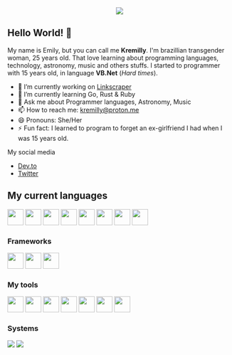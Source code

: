 <div align="center">
  <img src="https://media.tenor.com/_nrzUUu02xcAAAAd/violet-evergarden.gif">
</div>

## Hello World! 👋

My name is Emily, but you can call me **Kremilly**. I'm brazillian transgender woman, 25 years old. That love learning about programming languages, technology, astronomy, music and others stuffs. I started to programmer with 15 years old, in language **VB.Net** (*Hard times*).

- 🔭 I’m currently working on [Linkscraper](https://github.com/Kremilly/linkscraper)
- 🌱 I’m currently learning Go, Rust & Ruby
- 💬 Ask me about Programmer languages, Astronomy, Music
- 📫 How to reach me: kremilly@proton.me
- 😄 Pronouns: She/Her
- ⚡ Fun fact: I learned to program to forget an ex-girlfriend I had when I was 15 years old.

My social media

* [Dev.to](https://dev.to/kremilly)
* [Twitter](https://twitter.com/emicosi)

## My current languages

<div align="left";>
  <img src="https://cdn.jsdelivr.net/gh/devicons/devicon/icons/php/php-plain.svg" width="36" />
  <img src="https://cdn.jsdelivr.net/gh/devicons/devicon/icons/javascript/javascript-original.svg" width="36" />
  <img src="https://cdn.jsdelivr.net/gh/devicons/devicon/icons/python/python-original.svg" width="36" />
  <img src="https://cdn.jsdelivr.net/gh/devicons/devicon/icons/csharp/csharp-original.svg" width="36" />
  <img src="https://cdn.jsdelivr.net/gh/devicons/devicon/icons/go/go-original-wordmark.svg" width="36" />
  <img src="https://cdn.jsdelivr.net/gh/devicons/devicon/icons/rust/rust-plain.svg" width="36" />
  <img src="https://cdn.jsdelivr.net/gh/devicons/devicon/icons/ruby/ruby-original.svg" width="36" />
  <img src="https://cdn.jsdelivr.net/gh/devicons/devicon/icons/sass/sass-original.svg" width="36" />
</div>

### Frameworks

<div align="left";>
  <img src="https://cdn.jsdelivr.net/gh/devicons/devicon/icons/laravel/laravel-plain.svg" width="36" />
  <img src="https://cdn.jsdelivr.net/gh/devicons/devicon/icons/electron/electron-original.svg" width="36" />
  <img src="https://cdn.jsdelivr.net/gh/devicons/devicon/icons/vuejs/vuejs-original.svg" width="36" />
</div>

### My tools

<div align="left";>
  <img src="https://cdn.jsdelivr.net/gh/devicons/devicon/icons/redis/redis-original.svg" width="36" />
  <img src="https://cdn.jsdelivr.net/gh/devicons/devicon/icons/mysql/mysql-original.svg" width="36" />
  <img src="https://cdn.jsdelivr.net/gh/devicons/devicon/icons/gulp/gulp-plain.svg" width="36" />
  <img src="https://cdn.jsdelivr.net/gh/devicons/devicon/icons/git/git-original.svg" width="36" />
  <img src="https://cdn.jsdelivr.net/gh/devicons/devicon/icons/docker/docker-original.svg" width="36" />
  <img src="https://cdn.jsdelivr.net/gh/devicons/devicon/icons/vscode/vscode-original.svg" width="36" />
  <img src="https://cdn.jsdelivr.net/gh/devicons/devicon/icons/jetbrains/jetbrains-original.svg" width="36" />
</div>

### Systems

<div align="left";>
  <img src="https://img.shields.io/badge/Windows-0078D6?style=for-the-badge&logo=windows&logoColor=white" />
  <img src="https://img.shields.io/badge/Ubuntu-E95420?style=for-the-badge&logo=ubuntu&logoColor=white" />
</div>

